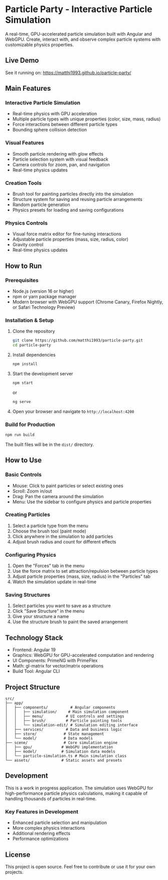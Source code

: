# Particle Party - Interactive Particle Simulation

A real-time, GPU-accelerated particle simulation built with Angular and WebGPU. Create, interact with, and observe complex particle systems with customizable physics properties.

## Live Demo

See it running on: https://matthi1993.github.io/particle-party/

## Main Features

### Interactive Particle Simulation
- Real-time physics with GPU acceleration
- Multiple particle types with unique properties (color, size, mass, radius)
- Force interactions between different particle types
- Bounding sphere collision detection

### Visual Features
- Smooth particle rendering with glow effects
- Particle selection system with visual feedback
- Camera controls for zoom, pan, and navigation
- Real-time physics updates

### Creation Tools
- Brush tool for painting particles directly into the simulation
- Structure system for saving and reusing particle arrangements
- Random particle generation
- Physics presets for loading and saving configurations

### Physics Controls
- Visual force matrix editor for fine-tuning interactions
- Adjustable particle properties (mass, size, radius, color)
- Gravity control
- Real-time physics updates

## How to Run

### Prerequisites
- Node.js (version 16 or higher)
- npm or yarn package manager
- Modern browser with WebGPU support (Chrome Canary, Firefox Nightly, or Safari Technology Preview)

### Installation & Setup

1. Clone the repository
   ```bash
   git clone https://github.com/matthi1993/particle-party.git
   cd particle-party
   ```

2. Install dependencies
   ```bash
   npm install
   ```

3. Start the development server
   ```bash
   npm start
   ```
   or
   ```bash
   ng serve
   ```

4. Open your browser and navigate to `http://localhost:4200`

### Build for Production

```bash
npm run build
```

The built files will be in the `dist/` directory.

## How to Use

### Basic Controls
- Mouse: Click to paint particles or select existing ones
- Scroll: Zoom in/out
- Drag: Pan the camera around the simulation
- Menu: Use the sidebar to configure physics and particle properties

### Creating Particles
1. Select a particle type from the menu
2. Choose the brush tool (paint mode)
3. Click anywhere in the simulation to add particles
4. Adjust brush radius and count for different effects

### Configuring Physics
1. Open the "Forces" tab in the menu
2. Use the force matrix to set attraction/repulsion between particle types
3. Adjust particle properties (mass, size, radius) in the "Particles" tab
4. Watch the simulation update in real-time

### Saving Structures
1. Select particles you want to save as a structure
2. Click "Save Structure" in the menu
3. Give your structure a name
4. Use the structure brush to paint the saved arrangement

## Technology Stack

- Frontend: Angular 19
- Graphics: WebGPU for GPU-accelerated computation and rendering
- UI Components: PrimeNG with PrimeFlex
- Math: gl-matrix for vector/matrix operations
- Build Tool: Angular CLI

## Project Structure

```
src/
├── app/
│   ├── components/          # Angular components
│   │   ├── simulation/     # Main simulation component
│   │   ├── menu/          # UI controls and settings
│   │   ├── brush/         # Particle painting tools
│   │   └── simulation-edit/ # Simulation editing interface
│   ├── services/          # Data and business logic
│   ├── store/            # State management
│   └── model/            # Data models
├── scene/                # Core simulation engine
│   ├── gpu/             # WebGPU implementation
│   ├── model/           # Simulation data models
│   └── particle-simulation.ts # Main simulation class
└── assets/              # Static assets and presets
```

## Development

This is a work in progress application. The simulation uses WebGPU for high-performance particle physics calculations, making it capable of handling thousands of particles in real-time.

### Key Features in Development
- Enhanced particle selection and manipulation
- More complex physics interactions
- Additional rendering effects
- Performance optimizations

## License

This project is open source. Feel free to contribute or use it for your own projects.